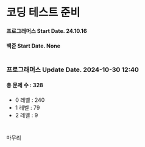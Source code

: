 # 코딩 테스트 준비

#### 프로그래머스 Start Date. 24.10.16
#### 백준 Start Date. None

# 
### 프로그래머스 Update Date. 2024-10-30 12:40
#### 총 문제 수 : 328
- 0 레벨 : 240
- 1 레벨 : 79
- 2 레벨 : 9

# 
마무리

# 
